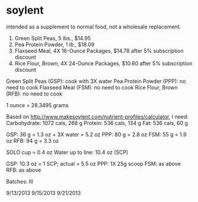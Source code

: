 soylent
=======

intended as a supplement to normal food, not a wholesale replacement.

1. Green Split Peas, 5 lbs., $14.95
2. Pea Protein Powder, 1 lb., $18.09
3. Flaxseed Meal, 4X 16-Ounce Packages, $14.78 after 5% subscription discount
4. Rice Flour, Brown, 4X 24-Ounce Packages, $10.60 after 5% subscription discount

Green Split Peas (GSP): cook with 3X water
Pea Protein Powder (PPP): no need to cook
Flaxseed Meal (FSM): no need to cook
Rice Flour, Brown (RFB): no need to cook

1 ounce = 28.3495 grams

Based on http://www.makesoylent.com/nutrient-profiles/calculator, I need:
Carbohydrate: 1072 cals, 268 g
Protein: 536 cals, 134 g
Fat: 536 cals, 60 g

GSP: 36 g = 1.3 oz + 3X water = 5.2 oz
PPP: 80 g = 2.8 oz
FSM: 55 g = 1.9 oz
RFB: 94 g = 3.3 oz

SOLO cup = 0.4 oz
Water up to line: 10.4 oz (SCP)

GSP: 10.3 oz = 1 SCP; actual = 5.5 oz
PPP: 1X 25g scoop
FSM: as above
RFB: as above

Batches: III

9/13/2013
9/15/2013
9/21/2013
